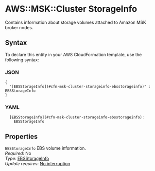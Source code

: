 # AWS::MSK::Cluster StorageInfo<a name="aws-properties-msk-cluster-storageinfo"></a>

Contains information about storage volumes attached to Amazon MSK broker nodes\.

## Syntax<a name="aws-properties-msk-cluster-storageinfo-syntax"></a>

To declare this entity in your AWS CloudFormation template, use the following syntax:

### JSON<a name="aws-properties-msk-cluster-storageinfo-syntax.json"></a>

```
{
  "[EBSStorageInfo](#cfn-msk-cluster-storageinfo-ebsstorageinfo)" : EBSStorageInfo
}
```

### YAML<a name="aws-properties-msk-cluster-storageinfo-syntax.yaml"></a>

```
  [EBSStorageInfo](#cfn-msk-cluster-storageinfo-ebsstorageinfo):
    EBSStorageInfo
```

## Properties<a name="aws-properties-msk-cluster-storageinfo-properties"></a>

`EBSStorageInfo` <a name="cfn-msk-cluster-storageinfo-ebsstorageinfo"></a>
EBS volume information\.  
_Required_: No  
_Type_: [EBSStorageInfo](aws-properties-msk-cluster-ebsstorageinfo.md)  
_Update requires_: [No interruption](https://docs.aws.amazon.com/AWSCloudFormation/latest/UserGuide/using-cfn-updating-stacks-update-behaviors.html#update-no-interrupt)
